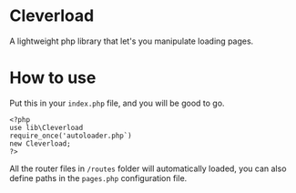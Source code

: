# Cleverload
A lightweight php library that let's you manipulate loading pages.

# How to use

Put this in your `index.php` file, and you will be good to go.

    <?php
    use lib\Cleverload
    require_once('autoloader.php`)
    new Cleverload;
    ?>
    
All the router files in `/routes` folder will automatically loaded, you can also define paths in the `pages.php` configuration file. 
